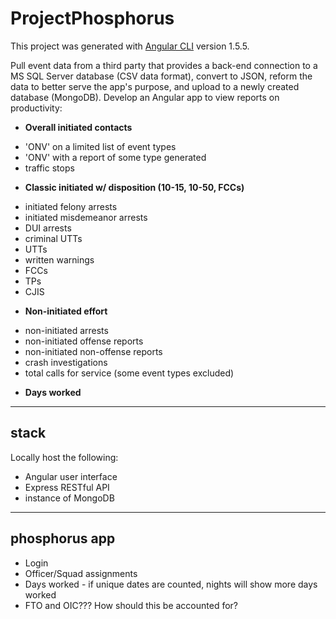 # ProjectPhosphorus

This project was generated with [Angular CLI](https://github.com/angular/angular-cli) version 1.5.5.

Pull event data from a third party that provides a back-end connection to a MS SQL Server database (CSV data format), convert to JSON, reform the data to better serve the app's purpose, and upload to a newly created database (MongoDB). Develop an Angular app to view reports on productivity:

* **Overall initiated contacts**

 - 'ONV' on a limited list of event types
 - 'ONV' with a report of some type generated
 - traffic stops

* **Classic initiated w/ disposition (10-15, 10-50, FCCs)**

 - initiated felony arrests
 - initiated misdemeanor arrests
 - DUI arrests
 - criminal UTTs
 - UTTs
 - written warnings
 - FCCs
 - TPs
 - CJIS

* **Non-initiated effort**

 - non-initiated arrests
 - non-initiated offense reports
 - non-initiated non-offense reports
 - crash investigations
 - total calls for service (some event types excluded)

* **Days worked**

----
## stack

Locally host the following:

* Angular user interface
* Express RESTful API
* instance of MongoDB

----
## phosphorus app

* Login
* Officer/Squad assignments
* Days worked - if unique dates are counted, nights will show more days worked
* FTO and OIC??? How should this be accounted for?
